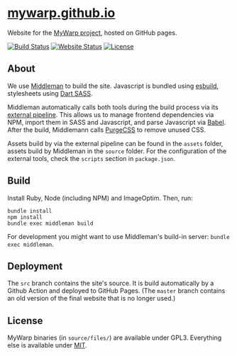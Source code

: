 # [mywarp.github.io](https://mywarp.github.io)

Website for the [MyWarp project](https://github.com/MyWarp/MyWarp), hosted on GitHub pages.

[![Build Status](https://img.shields.io/github/actions/workflow/status/MyWarp/mywarp.github.io/publish_website.yml?branch=src)](https://github.com/MyWarp/mywarp.github.io/actions) 
[![Website Status](https://img.shields.io/website?down_color=success&down_message=offline&up_color=success&up_message=online&url=https%3A%2F%2Fmywarp.github.io)](https://mywarp.github.io)
[![License](https://img.shields.io/github/license/MyWarp/mywarp.github.io)](LICENSE.txt)


## About

We use [Middleman](https://middlemanapp.com) to build the site. Javascript is bundled using [esbuild](https://esbuild.github.io), stylesheets using [Dart SASS](https://sass-lang.com/dart-sass).

Middleman automatically calls both tools during the build process via its [external pipeline](https://middlemanapp.com/advanced/external-pipeline/). This allows us to manage frontend dependencies via NPM, import them in SASS and Javascript, and parse Javascript via [Babel](https://babeljs.io). After the build, Middlemann calls [PurgeCSS](https://purgecss.com) to remove unused CSS.

Assets build by via the external pipeline can be found in the `assets` folder, assets build by Middleman in the `source` folder. For the configuration of the external tools, check the `scripts` section in `package.json`.

## Build

Install Ruby, Node (including NPM) and ImageOptim. Then, run:

```
bundle install
npm install
bundle exec middleman build
```

For development you might want to use Middleman's build-in server: `bundle exec middleman`.

## Deployment

The `src` branch contains the site's source. It is build automatically by a Github Action and deployed to GitHub Pages. (The `master` branch contains an old version of the final website that is no longer used.)

## License

MyWarp binaries (in `source/files/`) are available under GPL3. Everything else is available under [MIT](LICENSE.txt).
